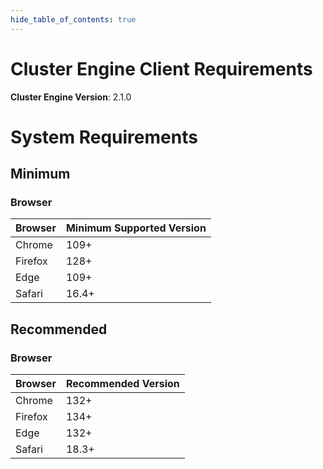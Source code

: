 ```yaml
---
hide_table_of_contents: true
---
```


# Cluster Engine Client Requirements

**Cluster Engine Version**: 2.1.0

# System Requirements

## Minimum

### Browser

| Browser | Minimum Supported Version |
| --- | --- |
| Chrome | 109+ |
| Firefox | 128+ |
| Edge | 109+ |
| Safari | 16.4+ |

## Recommended

### Browser

| Browser | Recommended Version |
| --- | --- |
| Chrome | 132+ |
| Firefox | 134+ |
| Edge | 132+ |
| Safari | 18.3+ |